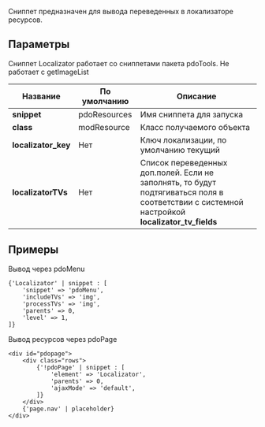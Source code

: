 Сниппет предназначен для вывода переведенных в локализаторе ресурсов.

## Параметры

Сниппет Localizator работает со сниппетами пакета pdoTools. Не работает с getImageList

Название					| По умолчанию									| Описание
----------------------------|-----------------------------------------------|------------------------------------------------------------------------------------------
**snippet**				| pdoResources								| Имя сниппета для запуска
**class**				| modResource								| Класс получаемого объекта
**localizator_key**				| Нет								| Ключ локализации, по умолчанию текущий
**localizatorTVs**				| Нет								| Список переведенных доп.полей. Если не заполнять, то будут подтягиваться поля в соответствии с системной настройкой **localizator_tv_fields**

##  Примеры

Вывод через pdoMenu
```
{'Localizator' | snippet : [
    'snippet' => 'pdoMenu',
    'includeTVs' => 'img',
    'processTVs' => 'img',
    'parents' => 0,
    'level' => 1,
]}
```

Вывод ресурсов через pdoPage
```
<div id="pdopage">
    <div class="rows">
    	{'!pdoPage' | snippet : [
    		'element' => 'Localizator',
    		'parents' => 0,
    		'ajaxMode' => 'default',
    	]}
    </div>
    {'page.nav' | placeholder}
</div>
```
